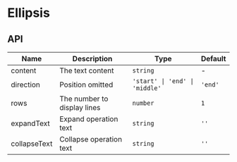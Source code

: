 # Ellipsis

<code src="./demos/index.tsx"></code>

## API

| Name         | Description                 | Type                           | Default |
| ------------ | --------------------------- | ------------------------------ | ------- |
| content      | The text content            | `string`                       | -       |
| direction    | Position omitted            | `'start' \| 'end' \| 'middle'` | `'end'` |
| rows         | The number to display lines | `number`                       | `1`     |
| expandText   | Expand operation text       | `string`                       | `''`    |
| collapseText | Collapse operation text     | `string`                       | `''`    |

